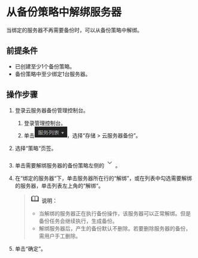 # 从备份策略中解绑服务器<a name="ZH-CN_TOPIC_0056584632"></a>

当绑定的服务器不再需要备份时，可以从备份策略中解绑。

## 前提条件<a name="section827113912477"></a>

-   已创建至少1个备份策略。
-   备份策略中至少绑定1台服务器。

## 操作步骤<a name="section10737011135117"></a>

1.  登录云服务器备份管理控制台。
    1.  登录管理控制台。
    2.  单击![](figures/icon-list.png)，选择“存储 \> 云服务器备份”。

2.  选择“策略“页签。
3.  单击需要解绑服务器的备份策略左侧的![](figures/icon-down.png)。
4.  在“绑定的服务器“下，单击服务器所在行的“解绑”，或在列表中勾选需要解绑的服务器，单击列表左上角的“解绑“。

    >![](public_sys-resources/icon-note.gif) **说明：**   
    >-   当解绑的服务器正在执行备份操作，该服务器可以正常解绑。但是备份任务会继续执行，生成备份。  
    >-   解绑服务器后，产生的备份默认不删除。若要删除服务器的备份，需用户手工删除。  

5.  单击“确定”。

